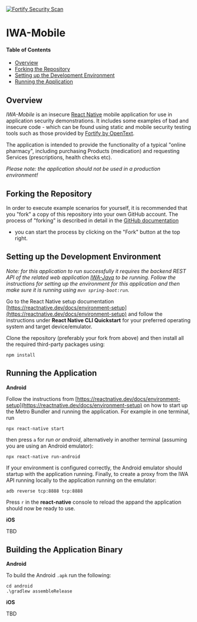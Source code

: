 [![Fortify Security Scan](https://github.com/fortify-presales/IWA-Mobile/actions/workflows/fortify.yml/badge.svg)](https://github.com/fortify-presales/IWA-Mobile/actions/workflows/fortify.yml)

# IWA-Mobile

#### Table of Contents

* [Overview](#overview)
* [Forking the Repository](#forking-the-repository)
* [Setting up the Development Environment](#setting-up-the-development-environment)
* [Running the Application](#running-the-application)

## Overview

_IWA-Mobile_ is an insecure [React Native](https://reactnative.dev/) mobile application for use in application security demonstrations. 
It includes some examples of bad  and insecure code - which can be found using static and mobile security testing tools such 
as those provided by [Fortify by OpenText](https://www.microfocus.com/en-us/cyberres/application-security).

The application is intended to provide the functionality of a typical "online pharmacy", including purchasing Products (medication)
and requesting Services (prescriptions, health checks etc). 

*Please note: the application should not be used in a production environment!*

## Forking the Repository

In order to execute example scenarios for yourself, it is recommended that you "fork" a copy of this repository into
your own GitHub account. The process of "forking" is described in detail in the [GitHub documentation](https://docs.github.com/en/github/getting-started-with-github/fork-a-repo) 
- you can start the process by clicking on the "Fork" button at the top right.


## Setting up the Development Environment

_Note: for this application to run successfully it requires the backend REST API of the related web application
[IWA-Java](https://github.com/fortify/IWA-Java) to be running. Follow the instructions for setting up
the environment for this application and then make sure it is running using `mvn spring-boot:run`._

Go to the React Native setup documentation [https://reactnative.dev/docs/environment-setup](https://reactnative.dev/docs/environment-setup)
and follow the instructions under **React Native CLI Quickstart** for your preferred operating
system and target device/emulator.

Clone the repository (preferably your fork from above) and then install all the required third-party packages using:

```aidl
npm install
```

Running the Application
-----------------------

**Android**

Follow the instructions from [https://reactnative.dev/docs/environment-setup](https://reactnative.dev/docs/environment-setup)
on how to start up the Metro Bundler and running the application. For example in one terminal, run

```aidl
npx react-native start
```

then press `a` for *run or android*, alternatively in another terminal (assuming you are using an Android emulator):

```aidl
npx react-native run-android
```

If your environment is configured correctly, the Android emulator should startup with the application running.
Finally, to create a proxy from the IWA API running locally to the application running on the emulator:

```aidl
adb reverse tcp:8888 tcp:8888
```

Press `r` in the **react-native** console to reload the appand the application should now be ready to use.

**iOS**

TBD

Building the Application Binary
-------------------------------

**Android**

To build the Android `.apk` run the following:

```
cd android
.\gradlew assembleRelease
```

**iOS**

TBD
